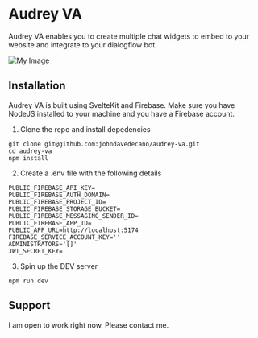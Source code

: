 # Audrey VA

Audrey VA enables you to create multiple chat widgets to embed to your website and integrate to your dialogflow bot.

![My Image](https://raw.github.com/johndavedecano/audrey-va/main/screenshot.png)

## Installation

Audrey VA is built using SvelteKit and Firebase. Make sure you have NodeJS installed to your machine and you have a Firebase account.

1. Clone the repo and install depedencies

```
git clone git@github.com:johndavedecano/audrey-va.git
cd audrey-va
npm install
```

2. Create a .env file with the following details

```
PUBLIC_FIREBASE_API_KEY=
PUBLIC_FIREBASE_AUTH_DOMAIN=
PUBLIC_FIREBASE_PROJECT_ID=
PUBLIC_FIREBASE_STORAGE_BUCKET=
PUBLIC_FIREBASE_MESSAGING_SENDER_ID=
PUBLIC_FIREBASE_APP_ID=
PUBLIC_APP_URL=http://localhost:5174
FIREBASE_SERVICE_ACCOUNT_KEY=''
ADMINISTRATORS='[]'
JWT_SECRET_KEY=
```

3. Spin up the DEV server

```
npm run dev
```

## Support

I am open to work right now. Please contact me.